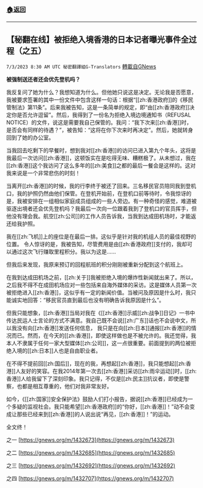 ###  [:house:返回](README.md)
---


## 【秘翻在线】被拒绝入境香港的日本记者曝光事件全过程（之五）
`7/3/2023 8:30 AM UTC 秘密翻譯組G-Translators` [轉載自GNews](https://gnews.org/articles/1432713)

**被强制送还者还会优先登机吗？**

我反复问了她为什么？我想知道为什么。但他她只说这是决定。无论我是否愿意，我被要求签署的其中一份文件中包含这样一句话：根据“[[zh:香港政府]]的《移民管制法》第11条”。后来我被告知，这是一条简单的规定，即“由[[zh:香港政府]]决定你是否允许逗留”。然后，我得到了一份名为拒绝入境边境通知书（REFUSAL NOTICE）的文件，说这是需要我自己保管的。我问：“我下次来[[zh:香港]]时，是否会有同样的待遇？”，被告知：“这将在你下次来时再决定”。然后，她就转身回到了她的办公室。

当我回去吃剩下的早餐时，想到我对[[zh:香港]]的访问已进入第九个年头，这将是我最后一次访问[[zh:香港]]，这顿饭实在是吃得无味、糟糕极了。从未想过，我在[[zh:香港]]这个我访问了这么多年的[[zh:美食]]之都的最后一餐会是这样的。这对我来说是一个非常悲伤的时刻！

当离开[[zh:香港]]的时候，我的行李终于被还了回来。三名移民官员陪同我到登机口，我的护照仍然由他们保管。在登机开始前，在登机口前等待时，令我惊讶的是，我被安排在一组相似家庭成员组成的一些人旁边。有一种奇怪的感觉，难道被驱逐出境者还会优先登机吗？我最后一次向一位跟着我到了登机口的官员挥手，但他没有理会我。航空[[zh:公司]]的工作人员告诉我，当我到达成田机场时，才能返还给我护照。

我在[[zh:飞机]]上的座位是在最后一排。这似乎是针对我的机组人员的最佳视野的位置。 令人惊讶的是，我被告知，尽管费用是由[[zh:香港政府]]支付的，我却可以通过这次飞行赚取里程积分。我以为这是......

但我后来发现，我原来预订的回程航班的积分刚刚被重新分配到这个航班上。

在我到达成田机场之前，[[zh:关于]]我被拒绝入境的爆炸性新闻就出来了。所以，之后我不得不在成田机场应对一些包括来自海外媒体的采访。这是媒体人员第一次被拒绝进入[[zh:香港]]，这似乎有一定的新闻价值。当被问及原因是什么时，我只能诚实地回答：“移民官员直到最后也没有明确告诉我原因是什么”。

但我只能想象，[[zh:香港]]当局对我在《[[zh:香港]]示威[[zh:战争]]日记》一书中传达民运人士言论的方式不满意。我自己既不会说[[zh:广东]]话也不会说中文，所以我没有向[[zh:香港]]发送任何信息， 我只是在向[[zh:日本]]通报[[zh:香港]]的情况而已。然而，在今天的[[zh:香港]]，即使这样做也是不被允许的。我还觉得，我本人不隶属于任何一家大型媒体[[zh:公司]]，这一点很重要。前面提到的两位被拒绝入境的[[zh:日本]]人也是自由职业者。

在不得不提前回[[zh:国后]]，现在的我，再想起[[zh:香港]]，我只能想起[[zh:香港]]人友好的笑容。在我2014年第一次去[[zh:香港]]采访[[zh:雨伞运动]]时，[[zh:香港]]人给我留下了深刻印象。我只记得，不仅是[[zh:民主]]抗议者，即使是警察，也都是相互尊重的，他们对我非常友好。

如今，《[[zh:国家]]安全保护法》鼓励人们打小报告，据说[[zh:香港]]已经成为一个多疑的监视社会。我只能希望[[zh:香港政府]]的“你好，[[zh:香港]]！”动不会变成让那些已经来到[[zh:香港]]的人说出说“再见，[[zh:香港]]！”的运动。

全文终！
         

之一  [https://gnews.org/m/1432673](https://gnews.org/m/1432673)

之二  [https://gnews.org/m/1432685](https://gnews.org/m/1432685)

之三  [https://gnews.org/m/1432692](https://gnews.org/m/1432692)

之四  [https://gnews.org/m/1432707](https://gnews.org/m/1432707)

